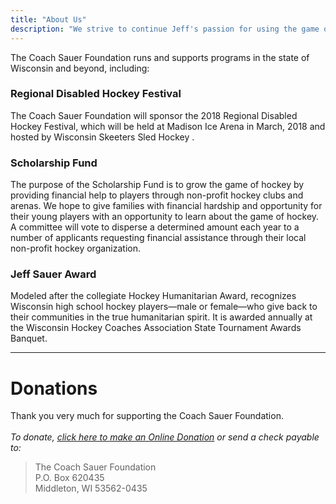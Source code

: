 ```yaml
---
title: "About Us"
description: "We strive to continue Jeff's passion for using the game of hockey to help others. The Foundation is dedicated to providing more opportunities to play the game of hockey and support programs, both able-bodied and disabled, that emphasize the development of youth hockey players, coaches, and officials."
---
```




The Coach Sauer Foundation runs and supports programs in the state of Wisconsin and beyond, including:

### Regional Disabled Hockey Festival
The Coach Sauer Foundation will sponsor the 2018 Regional Disabled Hockey Festival, which will be held at Madison Ice Arena in March, 2018 and hosted by Wisconsin Skeeters Sled Hockey .

### Scholarship Fund
The purpose of the Scholarship Fund is to grow the game of hockey by providing financial help to players through non-profit hockey clubs and arenas. We hope to give families with financial hardship and opportunity for their young players with an opportunity to learn about the game of hockey. A committee will vote to disperse a determined amount each year to a number of applicants requesting financial assistance through their local non-profit hockey organization.

### Jeff Sauer Award
<!-- [Details on how to apply for the 2018 Jeff Sauer Award here](post/Jeff-Sauer-Award-Application-2018/) -->

Modeled after the collegiate Hockey Humanitarian Award, recognizes Wisconsin high school hockey players—male or female—who give back to their communities in the true humanitarian spirit. It is awarded annually at the Wisconsin Hockey Coaches Association State Tournament Awards Banquet.

---

# Donations

Thank you very much for supporting the Coach Sauer Foundation. <br><br>
*To donate, [click here to make an Online Donation](https://2018dinner.givesmart.com) or send a check payable to:*

> The Coach Sauer Foundation <br>
  P.O. Box 620435 <br>
  Middleton, WI 53562-0435